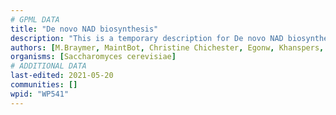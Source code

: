 ```yaml
---
# GPML DATA
title: "De novo NAD biosynthesis"
description: "This is a temporary description for De novo NAD biosynthesis"
authors: [M.Braymer, MaintBot, Christine Chichester, Egonw, Khanspers, Eweitz]
organisms: [Saccharomyces cerevisiae]
# ADDITIONAL DATA
last-edited: 2021-05-20
communities: []
wpid: "WP541"
---
```

